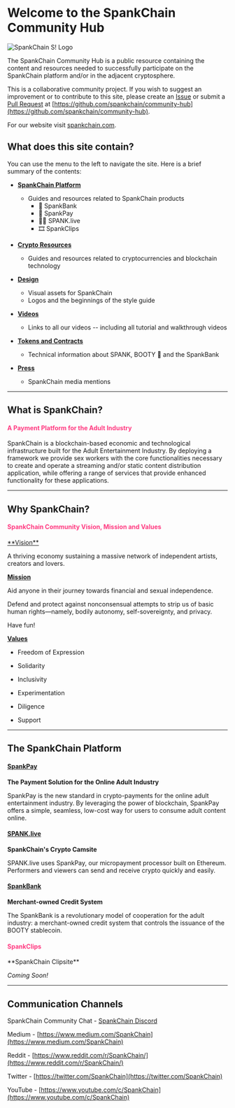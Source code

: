 # Welcome to the SpankChain Community Hub

![SpankChain S! Logo](/images/SCbanner.png)

The SpankChain Community Hub is a public resource containing the content and resources needed to successfully participate on the SpankChain platform and/or in the adjacent cryptosphere.

This is a collaborative community project. If you wish to suggest an improvement or to contribute to this site, please create an [Issue](https://github.com/spankchain/community-hub/issues) or submit a [Pull Request](https://github.com/spankchain/community-hub/pulls) at [https://github.com/spankchain/community-hub](https://github.com/spankchain/community-hub).

For our website visit [spankchain.com](https://spankchain.com).

## **What does this site contain?**
You can use the menu to the left to navigate the site. Here is a brief summary of the contents:

- **<u>SpankChain Platform</u>**

    - Guides and resources related to SpankChain products
        - 🏦 SpankBank
        - 💸 SpankPay
        - 💃🏽 SPANK.live
        - 🎞️ SpankClips

- **<u>Crypto Resources</u>**

    - Guides and resources related to cryptocurrencies and blockchain technology

- **<u>Design</u>**

    - Visual assets for SpankChain
    - Logos and the beginnings of the style guide

- **<u>Videos</u>**

    - Links to all our videos -- including all tutorial and walkthrough videos

- **<u>Tokens and Contracts</u>**

    - Technical information about SPANK, BOOTY 🍑 and the SpankBank

- **<u>Press</u>**

    - SpankChain media mentions

___

## What is SpankChain?

<h4 style="color:#ff3b81;">A Payment Platform for the Adult Industry</h4>

SpankChain is a blockchain-based economic and technological infrastructure built for the Adult Entertainment Industry. By deploying a framework we provide sex workers with the core functionalities necessary to create and operate a streaming and/or static content distribution application, while offering a range of services that provide enhanced functionality for these applications.

___

## **Why SpankChain?**

<h4 style="color:#ff3b81;">SpankChain Community Vision, Mission and Values</h4>
<u>**Vision**</u>

A thriving economy sustaining a massive network of independent artists, creators and lovers.

<u>**Mission**</u>

Aid anyone in their journey towards financial and sexual independence.

Defend and protect against nonconsensual attempts to strip us of basic human rights—namely, bodily autonomy, self-sovereignty, and privacy.

Have fun!

<u>**Values**</u>

- Freedom of Expression

- Solidarity

- Inclusivity

- Experimentation

- Diligence

- Support

___

## **The SpankChain Platform**

[<h4 style="color:#ff3b81;">SpankPay</h4>](https://dashboard.spankpay.com/)
**The Payment Solution for the Online Adult Industry**

SpankPay is the new standard in crypto-payments for the online adult entertainment industry. By leveraging the power of blockchain, SpankPay offers a simple, seamless, low-cost way for users to consume adult content online.

[<h4 style="color:#ff3b81;">SPANK.live</h4>](https://spank.live)
**SpankChain's Crypto Camsite**

SPANK.live uses SpankPay, our micropayment processor built on Ethereum. Performers and viewers can send and receive crypto quickly and easily.

[<h4 style="color:#ff3b81;">SpankBank</h4>](https://bank.spankchain.com)
**Merchant-owned Credit System**

The SpankBank is a revolutionary model of cooperation for the adult industry: a merchant-owned credit system that controls the issuance of the BOOTY stablecoin.

<h4 style="color:#ff3b81;">SpankClips</h4>
**SpankChain Clipsite**

_Coming Soon!_

___

## Communication Channels

SpankChain Community Chat - [SpankChain Discord](https://discord.gg/9mmTgxR)

Medium - [https://www.medium.com/SpankChain](https://www.medium.com/SpankChain)

Reddit - [https://www.reddit.com/r/SpankChain/](https://www.reddit.com/r/SpankChain/)

Twitter - [https://twitter.com/SpankChain](https://twitter.com/SpankChain)

YouTube - [https://www.youtube.com/c/SpankChain](https://www.youtube.com/c/SpankChain)
